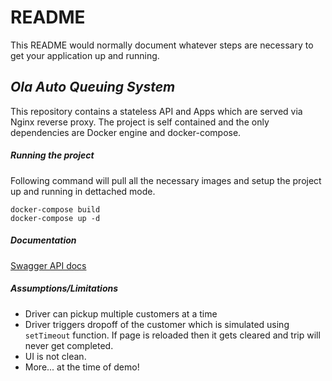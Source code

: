 # README #

This README would normally document whatever steps are necessary to get your application up and running.

## *Ola Auto Queuing System* ##

This repository contains a stateless API and Apps which are served via Nginx reverse proxy. The project is self contained and the only dependencies are Docker engine and docker-compose.

##### Running the project #####
Following command will pull all the necessary images and setup the project up and running in dettached mode.

`docker-compose build`<br/>
`docker-compose up -d`

##### Documentation #####

[Swagger API docs](http://localhost/api/v0/docs/)

##### Assumptions/Limitations #####

* Driver can pickup multiple customers at a time
* Driver triggers dropoff of the customer which is simulated using
  `setTimeout` function. If page is reloaded then it gets cleared
  and trip will never get completed.
* UI is not clean.
* More... at the time of demo!
